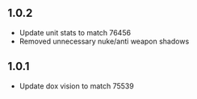 ## 1.0.2

- Update unit stats to match 76456
- Removed unnecessary nuke/anti weapon shadows

## 1.0.1

- Update dox vision to match 75539
